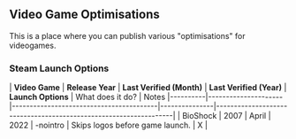 ## Video Game Optimisations

This is a place where you can publish various "optimisations" for videogames. 

### Steam Launch Options

| **Video Game** | **Release Year**            | **Last Verified (Month)**                            | **Last Verified (Year)** | **Launch Options**                                                     | What does it do? | Notes
|----------|---------------------|-----------------------------------------|---------------|------------------------------------------------------------------|
| BioShock | 2007 | April | 2022 | -nointro | Skips logos before game launch. | X |
